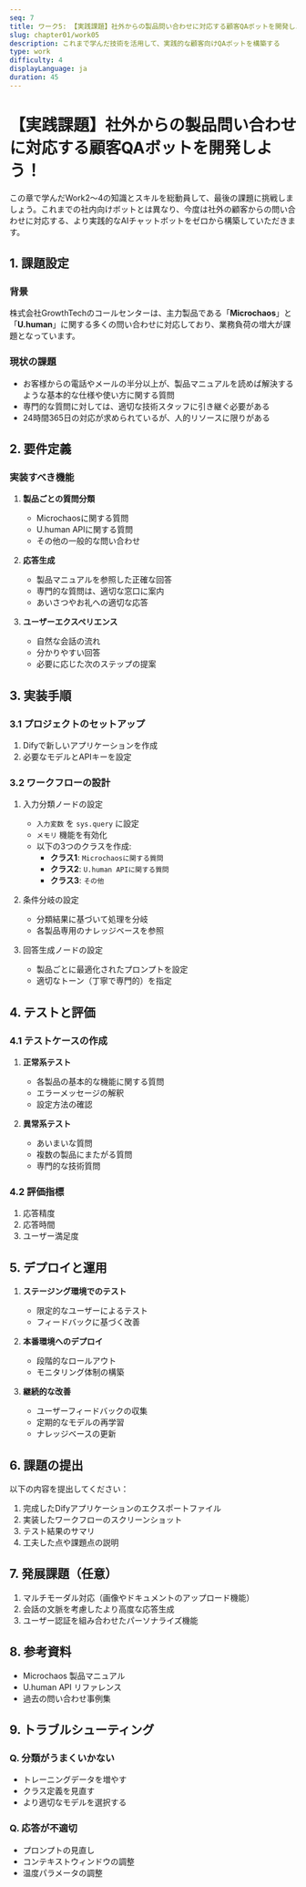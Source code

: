 ```yaml
---
seq: 7
title: ワーク5: 【実践課題】社外からの製品問い合わせに対応する顧客QAボットを開発しよう！
slug: chapter01/work05
description: これまで学んだ技術を活用して、実践的な顧客向けQAボットを構築する
type: work
difficulty: 4
displayLanguage: ja
duration: 45
---
```


# 【実践課題】社外からの製品問い合わせに対応する顧客QAボットを開発しよう！

この章で学んだWork2〜4の知識とスキルを総動員して、最後の課題に挑戦しましょう。これまでの社内向けボットとは異なり、今度は社外の顧客からの問い合わせに対応する、より実践的なAIチャットボットをゼロから構築していただきます。

## 1. 課題設定

### 背景
株式会社GrowthTechのコールセンターは、主力製品である「**Microchaos**」と「**U.human**」に関する多くの問い合わせに対応しており、業務負荷の増大が課題となっています。

### 現状の課題
- お客様からの電話やメールの半分以上が、製品マニュアルを読めば解決するような基本的な仕様や使い方に関する質問
- 専門的な質問に対しては、適切な技術スタッフに引き継ぐ必要がある
- 24時間365日の対応が求められているが、人的リソースに限りがある

## 2. 要件定義

### 実装すべき機能
1. **製品ごとの質問分類**
   - Microchaosに関する質問
   - U.human APIに関する質問
   - その他の一般的な問い合わせ

2. **応答生成**
   - 製品マニュアルを参照した正確な回答
   - 専門的な質問は、適切な窓口に案内
   - あいさつやお礼への適切な応答

3. **ユーザーエクスペリエンス**
   - 自然な会話の流れ
   - 分かりやすい回答
   - 必要に応じた次のステップの提案

## 3. 実装手順

### 3.1 プロジェクトのセットアップ
1. Difyで新しいアプリケーションを作成
2. 必要なモデルとAPIキーを設定

### 3.2 ワークフローの設計
1. 入力分類ノードの設定
   - `入力変数` を `sys.query` に設定
   - `メモリ` 機能を有効化
   - 以下の3つのクラスを作成:
     * **クラス1**: `Microchaosに関する質問`
     * **クラス2**: `U.human APIに関する質問`
     * **クラス3**: `その他`

2. 条件分岐の設定
   - 分類結果に基づいて処理を分岐
   - 各製品専用のナレッジベースを参照

3. 回答生成ノードの設定
   - 製品ごとに最適化されたプロンプトを設定
   - 適切なトーン（丁寧で専門的）を指定

## 4. テストと評価

### 4.1 テストケースの作成
1. **正常系テスト**
   - 各製品の基本的な機能に関する質問
   - エラーメッセージの解釈
   - 設定方法の確認

2. **異常系テスト**
   - あいまいな質問
   - 複数の製品にまたがる質問
   - 専門的な技術質問

### 4.2 評価指標
1. 応答精度
2. 応答時間
3. ユーザー満足度

## 5. デプロイと運用

1. **ステージング環境でのテスト**
   - 限定的なユーザーによるテスト
   - フィードバックに基づく改善

2. **本番環境へのデプロイ**
   - 段階的なロールアウト
   - モニタリング体制の構築

3. **継続的な改善**
   - ユーザーフィードバックの収集
   - 定期的なモデルの再学習
   - ナレッジベースの更新

## 6. 課題の提出

以下の内容を提出してください：

1. 完成したDifyアプリケーションのエクスポートファイル
2. 実装したワークフローのスクリーンショット
3. テスト結果のサマリ
4. 工夫した点や課題点の説明

## 7. 発展課題（任意）

1. マルチモーダル対応（画像やドキュメントのアップロード機能）
2. 会話の文脈を考慮したより高度な応答生成
3. ユーザー認証を組み合わせたパーソナライズ機能

## 8. 参考資料

- Microchaos 製品マニュアル
- U.human API リファレンス
- 過去の問い合わせ事例集

## 9. トラブルシューティング

### Q. 分類がうまくいかない
- トレーニングデータを増やす
- クラス定義を見直す
- より適切なモデルを選択する

### Q. 応答が不適切
- プロンプトの見直し
- コンテキストウィンドウの調整
- 温度パラメータの調整

